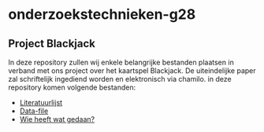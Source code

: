 # onderzoekstechnieken-g28

## Project Blackjack

In deze repository zullen wij enkele belangrijke bestanden plaatsen in verband met ons project over het kaartspel Blackjack. De uiteindelijke paper zal schriftelijk ingediend worden en elektronisch via chamilo. in deze repository komen volgende bestanden:

- [Literatuurlijst](https://github.com/gaetanadriaen/onderzoekstechnieken-g28/blob/master/LiteratuurLijst.bib)
- [Data-file](https://github.com/gaetanadriaen/onderzoekstechnieken-g28/blob/master/Data.xls)
- [Wie heeft wat gedaan?](https://github.com/gaetanadriaen/onderzoekstechnieken-g28/blob/master/WieDeedWat.md)

